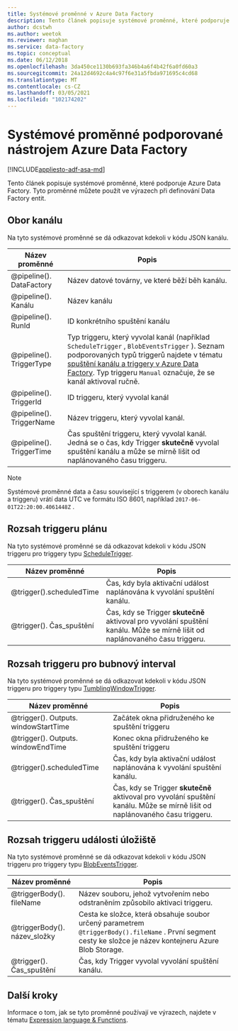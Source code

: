```yaml
---
title: Systémové proměnné v Azure Data Factory
description: Tento článek popisuje systémové proměnné, které podporuje Azure Data Factory. Tyto proměnné můžete použít ve výrazech při definování Data Factory entit.
author: dcstwh
ms.author: weetok
ms.reviewer: maghan
ms.service: data-factory
ms.topic: conceptual
ms.date: 06/12/2018
ms.openlocfilehash: 3da450ce1130b693fa346b4a6f4b42f6a0fd60a3
ms.sourcegitcommit: 24a12d4692c4a4c97f6e31a5fbda971695c4cd68
ms.translationtype: MT
ms.contentlocale: cs-CZ
ms.lasthandoff: 03/05/2021
ms.locfileid: "102174202"
---
```

# <a name="system-variables-supported-by-azure-data-factory"></a>Systémové proměnné podporované nástrojem Azure Data Factory
[!INCLUDE[appliesto-adf-asa-md](includes/appliesto-adf-asa-md.md)]

Tento článek popisuje systémové proměnné, které podporuje Azure Data Factory. Tyto proměnné můžete použít ve výrazech při definování Data Factory entit.

## <a name="pipeline-scope"></a>Obor kanálu

Na tyto systémové proměnné se dá odkazovat kdekoli v kódu JSON kanálu.

| Název proměnné | Popis |
| --- | --- |
| @pipeline(). DataFactory |Název datové továrny, ve které běží běh kanálu. |
| @pipeline(). Kanálu |Název kanálu |
| @pipeline(). RunId |ID konkrétního spuštění kanálu |
| @pipeline(). TriggerType |Typ triggeru, který vyvolal kanál (například `ScheduleTrigger` , `BlobEventsTrigger` ). Seznam podporovaných typů triggerů najdete v tématu [spuštění kanálu a triggery v Azure Data Factory](concepts-pipeline-execution-triggers.md). Typ triggeru `Manual` označuje, že se kanál aktivoval ručně. |
| @pipeline(). TriggerId|ID triggeru, který vyvolal kanál |
| @pipeline(). TriggerName|Název triggeru, který vyvolal kanál. |
| @pipeline(). TriggerTime|Čas spuštění triggeru, který vyvolal kanál. Jedná se o čas, kdy Trigger **skutečně** vyvolal spuštění kanálu a může se mírně lišit od naplánovaného času triggeru.  |

>[!NOTE]
>Systémové proměnné data a času související s triggerem (v oborech kanálu a triggeru) vrátí data UTC ve formátu ISO 8601, například `2017-06-01T22:20:00.4061448Z` .

## <a name="schedule-trigger-scope"></a>Rozsah triggeru plánu

Na tyto systémové proměnné se dá odkazovat kdekoli v kódu JSON triggeru pro triggery typu [ScheduleTrigger](concepts-pipeline-execution-triggers.md#schedule-trigger).

| Název proměnné | Popis |
| --- | --- |
| @trigger().scheduledTime |Čas, kdy byla aktivační událost naplánována k vyvolání spuštění kanálu. |
| @trigger(). Čas_spuštění |Čas, kdy se Trigger **skutečně** aktivoval pro vyvolání spuštění kanálu. Může se mírně lišit od naplánovaného času triggeru. |

## <a name="tumbling-window-trigger-scope"></a>Rozsah triggeru pro bubnový interval

Na tyto systémové proměnné se dá odkazovat kdekoli v kódu JSON triggeru pro triggery typu [TumblingWindowTrigger](concepts-pipeline-execution-triggers.md#tumbling-window-trigger).

| Název proměnné | Popis |
| --- | --- |
| @trigger(). Outputs. windowStartTime |Začátek okna přidruženého ke spuštění triggeru |
| @trigger(). Outputs. windowEndTime |Konec okna přidruženého ke spuštění triggeru |
| @trigger().scheduledTime |Čas, kdy byla aktivační událost naplánována k vyvolání spuštění kanálu. |
| @trigger(). Čas_spuštění |Čas, kdy se Trigger **skutečně** aktivoval pro vyvolání spuštění kanálu. Může se mírně lišit od naplánovaného času triggeru. |

## <a name="storage-event-trigger-scope"></a>Rozsah triggeru události úložiště

Na tyto systémové proměnné se dá odkazovat kdekoli v kódu JSON triggeru pro triggery typu [BlobEventsTrigger](concepts-pipeline-execution-triggers.md#event-based-trigger).

| Název proměnné | Popis |
| --- | --- |
| @triggerBody(). fileName  |Název souboru, jehož vytvořením nebo odstraněním způsobilo aktivaci triggeru.   |
| @triggerBody(). název_složky  |Cesta ke složce, která obsahuje soubor určený parametrem `@triggerBody().fileName` . První segment cesty ke složce je název kontejneru Azure Blob Storage.  |
| @trigger(). Čas_spuštění |Čas, kdy Trigger vyvolal vyvolání spuštění kanálu. |

## <a name="next-steps"></a>Další kroky

Informace o tom, jak se tyto proměnné používají ve výrazech, najdete v tématu [Expression language & Functions](control-flow-expression-language-functions.md).
